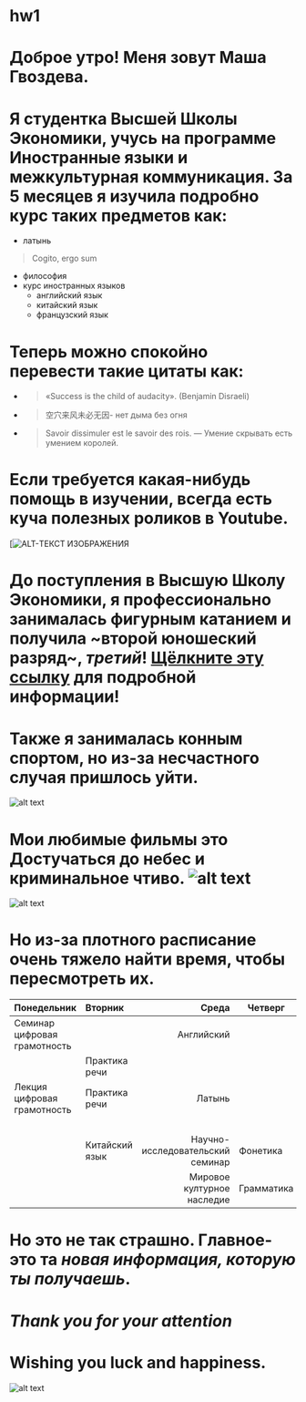 # hw1
# Доброе утро! Меня зовут Маша Гвоздева.
# Я студентка Высшей Школы Экономики, учусь на программе Иностранные языки и межкультурная коммуникация. За 5 месяцев я изучила подробно курс таких предметов как:
* латынь
>Cogito, ergo sum
* философия
* курс иностранных языков
    * английский язык
    * китайский язык
    * французский язык
 # Теперь можно спокойно перевести такие цитаты как:
 * >«Success is the child of audacity». (Benjamin Disraeli)
 * >空穴来风未必无因- нет дыма без огня
 * >Savoir dissimuler est le savoir des rois. — Умение скрывать есть умением королей.
 # Если требуется какая-нибудь помощь в изучении, всегда есть куча полезных роликов в Youtube.
 [![ALT-ТЕКСТ ИЗОБРАЖЕНИЯ](https://www.youtube.com/watch?v=_G9WQDbyeno)

# До поступления в Высшую Школу Экономики, я профессионально занималась фигурным катанием и получила ~второй юношеский разряд~,  ***третий***! [Щёлкните эту ссылку][link1] для подробной информации!
[link1]: http://frs24.ru/st/razryad-normativ-figurnoe-katanie/ "Круто!"
# Также я занималась конным спортом, но из-за несчастного случая пришлось уйти. 
![alt text](http://s1.favim.com/orig/150303/depressed-emoji-grunge-pale-Favim.com-2527510.gif)

# Мои любимые фильмы это Достучаться до небес и криминальное чтиво. ![alt text](http://www.vokrug.tv/pic/product/9/8/5/5/medium_9855672b2a5fa05ccc4b8fc1aa0bd71a.jpeg)
![alt text](http://s14.stc.all.kpcdn.net/share/i/4/1068403/wx1080.jpg)
# Но из-за плотного расписание очень тяжело найти время, чтобы пересмотреть их. 

| Понедельник                 |Вторник         |              Среда               | Четверг   |  Пятница       |  Суббота  |
| ---------                   |:---------------| -----:                           |--------   |-------         | ------
| Семинар цифровая грамотность|                |Английский                        |           | Практика речи  | Китайский | 
|                             |Практика речи   |                                  |           | Литература     | Китайский |
| Лекция цифровая грамотность |Практика речи   |  Латынь                          |           | Лекция Вкб     |           |
|                             |                |                                  |           | Лекция Мкн     |           |
|                             |Китайский язык  | Научно-исследовательский семинар | Фонетика  | Грамматика     |           |
|                             |                | Мировое културное наследие       | Грамматика|                |           |
   
# Но это не так страшно. Главное- это та ___новая информация, которую ты получаешь___. 

# *Thank you for your attention*
# __Wishing you luck and happiness.__
![alt text](http://img0.joyreactor.cc/pics/post/%D1%82%D0%BE%D0%BC-%D0%B8-%D0%B4%D0%B6%D0%B5%D1%80%D1%80%D0%B8-%D0%BC%D1%83%D0%BB%D1%8C%D1%82%D0%B8%D0%BA%D0%B8-%D0%BE%D0%BC%D0%BD%D0%BE%D0%BC%D0%BD%D0%BE%D0%BC-%D0%B3%D0%B8%D1%84%D0%BA%D0%B8-657198.gif)
